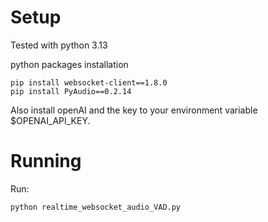# Setup
Tested with python 3.13 

python packages installation
```
pip install websocket-client==1.8.0
pip install PyAudio==0.2.14
```
Also install openAI and the key to your environment variable $OPENAI_API_KEY.

# Running 
Run:
```
python realtime_websocket_audio_VAD.py
```
